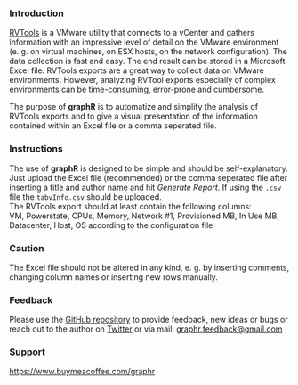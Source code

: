 ### Introduction
[RVTools](http://www.robware.net/rvtools/) is a VMware utility that connects to a vCenter and gathers information with an impressive level of detail on the VMware environment (e. g. on virtual machines, on ESX hosts, on the network configuration). The data collection is fast and easy. The end result can be stored in a Microsoft Excel file. RVTools exports are a great way to collect data on VMware environments. However, analyzing RVTool exports especially of complex environments can be time-consuming, error-prone and cumbersome.  

The purpose of **graphR** is to automatize and simplify the analysis of RVTools exports and to give a visual presentation of the information contained within an Excel file or a comma seperated file.

### Instructions
The use of **graphR** is designed to be simple and should be self-explanatory. Just upload the Excel file (recommended) or the comma seperated file after inserting a title and author name and hit *Generate Report*. If using the `.csv` file the `tabvInfo.csv` should be uploaded.    
The RVTools export should at least contain the following columns:  
VM, Powerstate, CPUs, Memory, Network #1, Provisioned MB, In Use MB, Datacenter, Host, OS according to the configuration file 


### Caution
The Excel file should not be altered in any kind, e. g. by inserting comments, changing column names or inserting new rows manually.  

### Feedback
Please use the [GitHub repository](https://github.com/smichard/graphr) to provide feedback, new ideas or bugs or reach out to the author on [Twitter](https://twitter.com/StephanMichard) or via mail: graphr.feedback@gmail.com


### Support

https://www.buymeacoffee.com/graphr